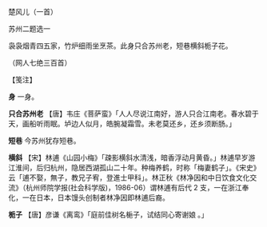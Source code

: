 楚风儿（一首）

苏州二题选一

袅袅烟青四五家，竹炉细雨坐烹茶。此身只合苏州老，短巷横斜栀子花。

（网人七绝三百首）

【笺注】

**身** 一身。

**只合苏州老** 【唐】韦庄《菩萨蛮》「人人尽说江南好，游人只合江南老。春水碧于天，画船听雨眠。垆边人似月，皓腕凝霜雪。未老莫还乡，还乡须断肠。」

**短巷** 今苏州犹存短巷。

**横斜** 【宋】林逋《山园小梅》「疎影横斜水清浅，暗香浮动月黄昏。」林逋早岁游江淮间，后归杭州，隐居西湖孤山二十年。种梅养鹤，时称「梅妻鹤子」。《宋史》云「逋不娶，無子，教兄子宥，登進士甲科」。林正秋《林净因和中日饮食文化交流》（杭州师院学报(社会科学版)，1986-06）谓林逋有后代 2 支，一在浙江奉化，一在日本，日本馒头创制者林净因即林逋后裔。

**栀子** 【唐】彦谦《离鸾》「庭前佳树名梔子，试结同心寄谢娘 。」